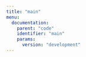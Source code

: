 ```yaml
---
title: "main"
menu:
  documentation:
    parent: "code"
    identifier: "main"
    params:
      version: "development"
---
```

